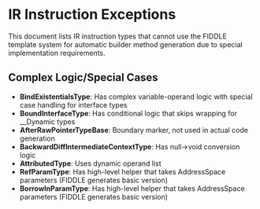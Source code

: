 # IR Instruction Exceptions

This document lists IR instruction types that cannot use the FIDDLE template system for automatic builder method generation due to special implementation requirements.

## Complex Logic/Special Cases

- **BindExistentialsType**: Has complex variable-operand logic with special case handling for interface types
- **BoundInterfaceType**: Has conditional logic that skips wrapping for __Dynamic types
- **AfterRawPointerTypeBase**: Boundary marker, not used in actual code generation
- **BackwardDiffIntermediateContextType**: Has null->void conversion logic
- **AttributedType**: Uses dynamic operand list
- **RefParamType**: Has high-level helper that takes AddressSpace parameters (FIDDLE generates basic version)
- **BorrowInParamType**: Has high-level helper that takes AddressSpace parameters (FIDDLE generates basic version)
